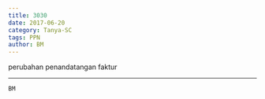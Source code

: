 ```yaml
---
title: 3030
date: 2017-06-20
category: Tanya-SC
tags: PPN
author: BM
---
```


perubahan penandatangan faktur

---



`BM`
